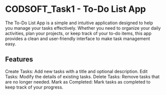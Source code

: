 # CODSOFT_Task1 - To-Do List App

The To-Do List App is a simple and intuitive application designed to help you manage your tasks effectively. Whether you need to organize your daily activities, plan your projects, or keep track of your to-do items, this app provides a clean and user-friendly interface to make task management easy.

## Features
Create Tasks: Add new tasks with a title and optional description.
Edit Tasks: Modify the details of existing tasks.
Delete Tasks: Remove tasks that are no longer needed.
Mark as Completed: Mark tasks as completed to keep track of your progress.
